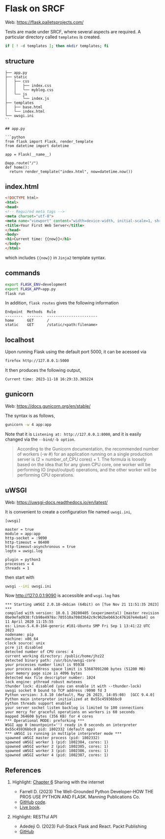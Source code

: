 # Flask on SRCF

Web: <https://flask.palletsprojects.com/>

Tests are made under SRCF, where several aspects are required. A particular directory called `templates` is created.

```bash
if [ ! -d templates ]; then mkdir templates; fi
```

## structure

```
├── app.py
├── static
│   ├── css
│   │   ├── index.css
│   │   └── myblog.css
│   └── js
│       └── index.js
├── templates
│   ├── base.html
│   └── index.html
└── uwsgi.ini
``

## app.py

```python
from flask import Flask, render_template
from datetime import datetime

app = Flask(__name__)

@app.route("/")
def home():
  return render_template("index.html", now=datetime.now())
```

## index.html

```html
<!DOCTYPE html>
<html>
<head>
<!-- Required meta tags -->
<meta charset="utf-8">
<meta name="viewport" content="width=device-width, initial-scale=1, shrink-to-fit=no">
<title>Your First Web Server</title>
</head>
<body>
<h1>Current time: {{now}}</h1>
</body>
</html>
```

which includes `{{now}}` in `Jinja2` template syntax.

## commands

```bash
export FLASK_ENV=development
export FLASK_APP=app.py
flask run
```

In addition, `flask routes` gives the following information

```
Endpoint  Methods  Rule
--------  -------  -----------------------
home      GET      /
static    GET      /static/<path:filename>
```

## localhost

Upon running Flask using the default port 5000, it can be acessed via

```bash
firefox http://127.0.0.1:5000
```

It then produces the following output,

```
Current time: 2023-11-18 16:29:33.365224
```

## gunicorn

Web: <https://docs.gunicorn.org/en/stable/>

The syntax is as follows,

```bash
gunicorn -w 4 app:app
```

Note that it is `Listening at: http://127.0.0.1:8000`, and it is easily changed via the `--bind/-b option`.

> According to the Gunicorn documentation, the recommended number of workers (-w #) for an application running on a single production server is (2 × number_of_CPU cores) + 1. The formula is loosely based on the idea that for any given CPU core, one worker will be performing IO (input/output) operations, and the other worker will be performing CPU operations.

## uWSGI

Web: <https://uwsgi-docs.readthedocs.io/en/latest/>

It is convenient to create a configuration file named `uwsgi.ini`, 

```
[uwsgi]

master = true
module = app:app
http-socket = :9090
http-timeout = 86400
http-timeout-asynchronous = true
logto = uwsgi.log

plugin = python3
processes = 4
threads = 1
```

then start with

```bash
uwsgi --ini uwsgi.ini
```

Now http://127.0.0.1:9090 is accessible and `wsgi.log` has

```
*** Starting uWSGI 2.0.18-debian (64bit) on [Tue Nov 21 11:51:35 2023] ***
compiled with version: 10.0.1 20200405 (experimental) [master revision 0be9efad938:fcb98e4978a:705510a708d3642c9c962beb663c476167e4e8a4] on 11 April 2020 11:15:55
os: Linux-5.4.0-164-generic #181-Ubuntu SMP Fri Sep 1 13:41:22 UTC 2023
nodename: pip
machine: x86_64
clock source: unix
pcre jit disabled
detected number of CPU cores: 4
current working directory: /public/home/jhz22
detected binary path: /usr/bin/uwsgi-core
your processes number limit is 95938
your process address space limit is 53687091200 bytes (51200 MB)
your memory page size is 4096 bytes
detected max file descriptor number: 1024
lock engine: pthread robust mutexes
thunder lock: disabled (you can enable it with --thunder-lock)
uwsgi socket 0 bound to TCP address :9090 fd 3
Python version: 3.8.10 (default, May 26 2023, 14:05:08)  [GCC 9.4.0]
Python main interpreter initialized at 0x55c45936bbc0
python threads support enabled
your server socket listen backlog is limited to 100 connections
your mercy for graceful operations on workers is 60 seconds
mapped 364600 bytes (356 KB) for 4 cores
*** Operational MODE: preforking ***
WSGI app 0 (mountpoint='') ready in 0 seconds on interpreter 0x55c45936bbc0 pid: 1802332 (default app)
*** uWSGI is running in multiple interpreter mode ***
spawned uWSGI master process (pid: 1802332)
spawned uWSGI worker 1 (pid: 1802384, cores: 1)
spawned uWSGI worker 2 (pid: 1802385, cores: 1)
spawned uWSGI worker 3 (pid: 1802386, cores: 1)
spawned uWSGI worker 4 (pid: 1802387, cores: 1)
```

## References

1. Highlight: [Chapter 6](../c6) Sharing with the internet
    - Farrell D. (2023) The Well-Grounded Python Developer-HOW THE PROS USE PYTHON AND FLASK. Manning Publications Co.
    - [GitHub](https://github.com/writeson) [code](https://github.com/writeson/the-well-grounded-python-developer).
    - [Live book](https://livebook.manning.com/book/the-well-grounded-python-developer/).

2. Highlight: RESTful API
    - Adedeji O. (2023) Full-Stack Flask and React. Packt Publishing
    - [GitHub](https://github.com/PacktPublishing/Full-Stack-Flask-and-React)
